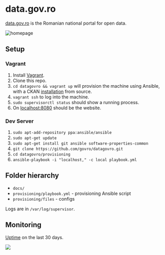 # data.gov.ro

[data.gov.ro](http://data.gov.ro) is the Romanian national portal for open data.

![homepage](https://cloud.githubusercontent.com/assets/772220/7836915/ba2043b0-048c-11e5-9c06-25368d95cba0.png)

## Setup

### Vagrant

1. Install [Vagrant](https://www.vagrantup.com/).
2. Clone this repo.
2. `cd datagovro && vagrant up` will provision the machine using Ansible, with a CKAN
[installation](http://docs.ckan.org/en/ckan-2.3/maintaining/installing/install-from-source.html)
from source.
3. `vagrant ssh` to log into the machine.
4. `sudo supervisorctl status` should show a running process.
5. On [localhost:8080](http://localhost:8080) should be the website.

### Dev Server

1. `sudo apt-add-repository ppa:ansible/ansible`
2. `sudo apt-get update`
3. `sudo apt-get install git ansible software-properties-common`
4. `git clone https://github.com/govro/datagovro.git`
5. `cd datagovro/provisioning`
6. `ansible-playbook -i "localhost," -c local playbook.yml`

## Folder hierarchy

- `docs/`
- `provisioning/playbook.yml` - provisioning Ansible script
- `provisioning/files` - configs

Logs are in `/var/log/supervisor`.

## Monitoring

[Uptime](http://uptime.statuscake.com/?TestID=8pM4VcMsBu) on the last 30 days.

<a href="http://uptime.statuscake.com/?TestID=8pM4VcMsBu" title="Website Uptime Monitoring"><img src="https://www.statuscake.com/App/button/index.php?Track=FPupDABBg2&Days=30&Design=2" /></a>
